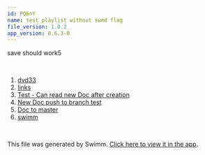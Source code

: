 ```yaml
---
id: PQ6nY
name: test playlist without swmd flag
file_version: 1.0.2
app_version: 0.6.3-0
---
```


<!-- Intro - Do not remove this comment -->
save should work5

<br/>

<!-- Steps - Do not remove this comment --> 
1. [dvd33](http://localhost:5000/#/repos/Z2l0aHViJTNBJTNBc3ItZXh0ZW5zaW9uJTNBJTNBZG91ZWs=/docs/2pEqk) 
2. [links](http://localhost:5000/#/repos/Z2l0aHViJTNBJTNBc3ItZXh0ZW5zaW9uJTNBJTNBZG91ZWs=/docs/0xkTP) 
3. [Test - Can read new Doc after creation](test-can-read-new-doc-after-creation.rpEX5.sw.md) 
4. [New Doc push to branch test](new-doc-push-to-branch-test.5gprK.sw.md) 
5. [Doc to master](doc-to-master.FJ1CA0atRFTqmNXqgNxD.sw.md) 
6. [swimm](swimm.io) 


<br/>

This file was generated by Swimm. [Click here to view it in the app](http://localhost:5000/#/repos/U0sVB7lC9at5XPOW1TBW/docs/PQ6nY).